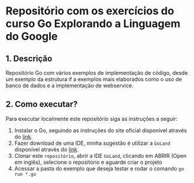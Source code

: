 # Repositório com os exercícios do curso Go Explorando a Linguagem do Google

## 1. Descrição

Repositório Go com vários exemplos de implementação de código, desde um exemplo da estrutura if a exemplos mais elaborados como o uso de banco de dados e a implementação de webservice.


## 2. Como executar?

Para executar localmente este repositório siga as instruções a seguir:

1. Instalar o Go, seguindo as instruções do site oficial disponível através do [link](https://go.dev/doc/install).
2. Fazer download de uma IDE, minha sugestão é utilizar a `GoLand` disponível através do [link](https://www.jetbrains.com/go/download/).
3. Clonar este `repositório`, abrir a IDE `GoLand`, clicando em ABRIR (Open em inglês), selecione o repositório e aguarde criar o projeto
4. Acessar a pasta do exemplo que deseja testar e rodar o comando `go run *.go`
